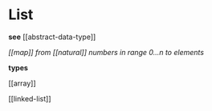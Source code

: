 # List

**see** [[abstract-data-type]]

_[[map]] from [[natural]] numbers in range $0 \dots n$ to elements_

**types**

[[array]]

[[linked-list]]
